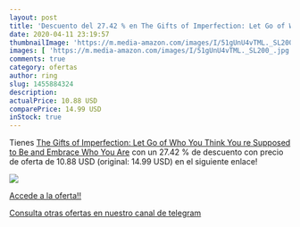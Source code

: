 ```yaml
---
layout: post
title: 'Descuento del 27.42 % en The Gifts of Imperfection: Let Go of Who'
date: 2020-04-11 23:19:57
thumbnailImage: 'https://m.media-amazon.com/images/I/51gUnU4vTML._SL200_.jpg'
images: [ 'https://m.media-amazon.com/images/I/51gUnU4vTML._SL200_.jpg' ]
comments: true
category: ofertas
author: ring
slug: 1455884324
description:
actualPrice: 10.88 USD
comparePrice: 14.99 USD
inStock: true
---
```


Tienes [The Gifts of Imperfection: Let Go of Who You Think You re Supposed to Be and Embrace Who You Are](https://www.amazon.com/dp/1455884324/?tag=redken08-20) con un 27.42 % de descuento con precio de oferta de 10.88 USD (original: 14.99 USD) en el siguiente enlace!

[![](https://m.media-amazon.com/images/I/51gUnU4vTML._SL200_.jpg)](https://www.amazon.com/dp/1455884324/?tag=redken08-20)

[Accede a la oferta!!](https://www.amazon.com/dp/1455884324/?tag=redken08-20)

[Consulta otras ofertas en nuestro canal de telegram](https://t.me/s/ofertas25)
